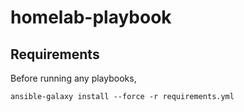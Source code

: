 # homelab-playbook

## Requirements
Before running any playbooks, 
```
ansible-galaxy install --force -r requirements.yml
```
